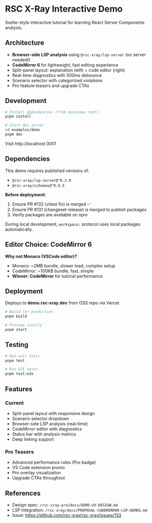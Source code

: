 # RSC X-Ray Interactive Demo

Svelte-style interactive tutorial for learning React Server Components analysis.

## Architecture

- **Browser-side LSP analysis** using `@rsc-xray/lsp-server` (no server needed!)
- **CodeMirror 6** for lightweight, fast editing experience
- Split-panel layout: explanation (left) + code editor (right)
- Real-time diagnostics with 500ms debounce
- Scenario selector with categorized violations
- Pro feature teasers and upgrade CTAs

## Development

```bash
# Install dependencies (from monorepo root)
pnpm install

# Start dev server
cd examples/demo
pnpm dev
```

Visit http://localhost:3001

## Dependencies

This demo requires published versions of:

- `@rsc-xray/lsp-server@^0.2.0`
- `@rsc-xray/schemas@^0.6.5`

**Before deployment:**

1. Ensure PR #132 (vitest fix) is merged ✅
2. Ensure PR #131 (changeset release) is merged to publish packages
3. Verify packages are available on npm

During local development, `workspace:` protocol uses local packages automatically.

## Editor Choice: CodeMirror 6

**Why not Monaco (VSCode editor)?**

- Monaco: ~2MB bundle, slower load, complex setup
- CodeMirror: ~100KB bundle, fast, simple
- **Winner: CodeMirror** for tutorial performance

## Deployment

Deploys to **demo.rsc-xray.dev** from OSS repo via Vercel.

```bash
# Build for production
pnpm build

# Preview locally
pnpm start
```

## Testing

```bash
# Run unit tests
pnpm test

# Run E2E tests
pnpm test:e2e
```

## Features

### Current

- Split-panel layout with responsive design
- Scenario selector dropdown
- Browser-side LSP analysis (real-time)
- CodeMirror editor with diagnostics
- Status bar with analysis metrics
- Deep linking support

### Pro Teasers

- Advanced performance rules (Pro badge)
- VS Code extension promo
- Pro overlay visualization
- Upgrade CTAs throughout

## References

- Design spec: `/rsc-xray-pro/docs/DEMO-UX-DESIGN.md`
- LSP integration: `/rsc-xray/docs/PROPOSAL-CODEMIRROR-LSP-DEMOS.md`
- Issue: https://github.com/rsc-xray/rsc-xray/issues/133
